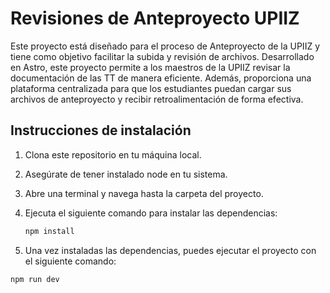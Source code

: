 # Revisiones de Anteproyecto UPIIZ

Este proyecto está diseñado para el proceso de Anteproyecto de la UPIIZ y tiene como objetivo facilitar la subida y revisión de archivos. Desarrollado en Astro, este proyecto permite a los maestros de la UPIIZ revisar la documentación de las TT de manera eficiente. Además, proporciona una plataforma centralizada para que los estudiantes puedan cargar sus archivos de anteproyecto y recibir retroalimentación de forma efectiva. 

## Instrucciones de instalación

1. Clona este repositorio en tu máquina local.
2. Asegúrate de tener instalado node en tu sistema.
3. Abre una terminal y navega hasta la carpeta del proyecto.
4. Ejecuta el siguiente comando para instalar las dependencias:

    ```bash
    npm install
    ```

5. Una vez instaladas las dependencias, puedes ejecutar el proyecto con el siguiente comando:

```bash
npm run dev
```
